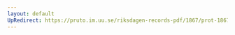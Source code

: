 ```yaml
---
layout: default
UpRedirect: https://pruto.im.uu.se/riksdagen-records-pdf/1867/prot-1867--ak--320/prot-1867--ak--320_017.pdf
---
```

